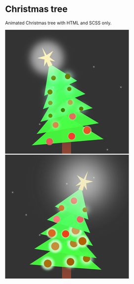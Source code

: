 # Christmas tree

Animated Christmas tree with HTML and SCSS only.

![screenshot-1.png](screenshot/screenshot-1.png)
![screenshot-2.png](screenshot/screenshot-2.png)
